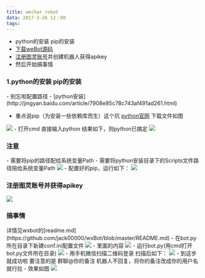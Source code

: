 ```yaml
---
title: wechar robot
data: 2017-3-26 12：00
tags:
---
```

- python的安装   pip的安装
- [下载weBot源码](https://github.com/jack00000/wxBot)
- [注册图灵账号](http://www.tuling123.com/)并创建机器人获得apikey
- 然后开始搞事情

<h3>1.python的安装   pip的安装</h3>
- 别忘啦配置路径
- [python安装](http://jingyan.baidu.com/article/7908e85c78c743af491ad261.html)

- 重点说pip（为安装一些依赖库而生）这个坑
[python官网](https://pypi.python.org/packages/11/b6/abcb525026a4be042b486df43905d6893fb04f05aac21c32c638e939e447/pip-9.0.1.tar.gz#md5=35f01da33009719497f01a4ba69d63c9)
下载文件如图
<img src="http://i1.piimg.com/4851/6a72a24d2f40147e.png">
- 打开cmd 直接输入python 结果如下，则python已搞定
<img src="http://i1.piimg.com/4851/5172b9207690a331.png">
<h3>注意</h3>
- 需要将pip的路径配给系统变量Path
- 需要将python安装目录下的Scripts文件路径陪给系统变量Path
<img src="http://i1.piimg.com/4851/58561b78d3c51c7a.png">
- 配置好的pip，运行如下：
<img src='http://i1.piimg.com/1949/0429ebde5aa05efe.png'>

<h3>注册图灵账号并获得apikey</h3>
<img src='http://i1.piimg.com/1949/4b90c4f0985c26ab.png'>

<h3>搞事情</h3>
详情见wxbot的[readme.md](https://github.com/jack00000/wxBot/blob/master/README.md)
- 在bot.py所在目录下新建conf.ini配置文件
<img src='http://i1.piimg.com/1949/09ce78b2a6116127.png'>
- 里面的内容
<img src='http://i1.piimg.com/1949/7f62ddce1c252787.png'>
- 运行bot.py(用cmd打开bot.py文件所在目录)
<img src='http://i1.piimg.com/1949/1da7e1f71ed132f2.png'>
- 用手机微信扫描二维码登录 扫描后如下：
<img src='http://i1.piimg.com/1949/5362a69d1dde4dd8.png'>
- 到这步就成功啦  要注意的是 群聊@你的备注 机器人不回复，将你的备注改成你的用户名就行拉
- 效果如图
<img src='http://i1.piimg.com/1949/96437616c466c3f2.jpg'>
